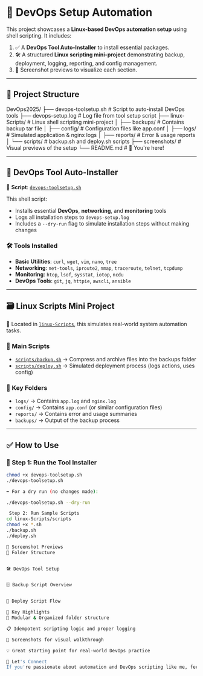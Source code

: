 # 🚀 DevOps Setup Automation

This project showcases a **Linux-based DevOps automation setup** using shell scripting. It includes:

1. ✅ A **DevOps Tool Auto-Installer** to install essential packages.
2. 🛠️ A structured **Linux scripting mini-project** demonstrating backup, deployment, logging, reporting, and config management.
3. 📸 Screenshot previews to visualize each section.

---

## 📁 Project Structure

DevOps2025/
├── devops-toolsetup.sh # Script to auto-install DevOps tools
├── devops-setup.log # Log file from tool setup script
├── linux-Scripts/ # Linux shell scripting mini-project
│ ├── backups/ # Contains backup tar file
│ ├── config/ # Configuration files like app.conf
│ ├── logs/ # Simulated application & nginx logs
│ ├── reports/ # Error & usage reports
│ └── scripts/ # backup.sh and deploy.sh scripts
├── screenshots/ # Visual previews of the setup
└── README.md # 📄 You're here!


---

## 🔧 DevOps Tool Auto-Installer

📄 **Script**: [`devops-toolsetup.sh`](./devops-toolsetup.sh)

This shell script:

- Installs essential **DevOps**, **networking**, and **monitoring** tools
- Logs all installation steps to `devops-setup.log`
- Includes a `--dry-run` flag to simulate installation steps without making changes

### 🛠️ Tools Installed

- **Basic Utilities**: `curl`, `wget`, `vim`, `nano`, `tree`
- **Networking**: `net-tools`, `iproute2`, `nmap`, `traceroute`, `telnet`, `tcpdump`
- **Monitoring**: `htop`, `lsof`, `sysstat`, `iotop`, `ncdu`
- **DevOps Tools**: `git`, `jq`, `httpie`, `awscli`, `ansible`

---

## 🗃️ Linux Scripts Mini Project

📁 Located in [`linux-Scripts`](./linux-Scripts/), this simulates real-world system automation tasks.

### 📜 Main Scripts

- [`scripts/backup.sh`](./linux-Scripts/scripts/backup.sh) → Compress and archive files into the backups folder
- [`scripts/deploy.sh`](./linux-Scripts/scripts/deploy.sh) → Simulated deployment process (logs actions, uses config)

### 📂 Key Folders

- `logs/` → Contains `app.log` and `nginx.log`
- `config/` → Contains `app.conf` (or similar configuration files)
- `reports/` → Contains error and usage summaries
- `backups/` → Output of the backup process

---

## ✅ How to Use

### 🔹 Step 1: Run the Tool Installer

```bash
chmod +x devops-toolsetup.sh
./devops-toolsetup.sh

➡️ For a dry run (no changes made):

./devops-toolsetup.sh --dry-run

 Step 2: Run Sample Scripts
cd linux-Scripts/scripts
chmod +x *.sh
./backup.sh
./deploy.sh

📸 Screenshot Previews
📁 Folder Structure


🛠️ DevOps Tool Setup


🗄️ Backup Script Overview


🚀 Deploy Script Flow

📌 Key Highlights
🧩 Modular & Organized folder structure

📋 Idempotent scripting logic and proper logging

📸 Screenshots for visual walkthrough

💡 Great starting point for real-world DevOps practice

🤝 Let's Connect
If you're passionate about automation and DevOps scripting like me, feel free to explore this repo, suggest improvements, or connect!
